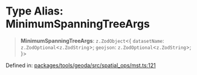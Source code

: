 # Type Alias: MinimumSpanningTreeArgs

> **MinimumSpanningTreeArgs**: `z.ZodObject`\<\{ `datasetName`: `z.ZodOptional`\<`z.ZodString`\>; `geojson`: `z.ZodOptional`\<`z.ZodString`\>; \}\>

Defined in: [packages/tools/geoda/src/spatial\_ops/mst.ts:121](https://github.com/GeoDaCenter/openassistant/blob/0f7bf760e453a1735df9463dc799b04ee2f630fd/packages/tools/geoda/src/spatial_ops/mst.ts#L121)
